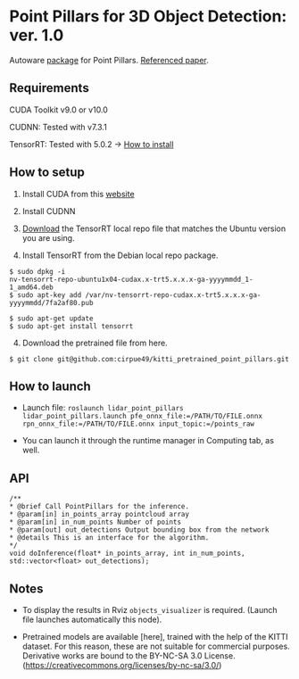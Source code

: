 # Point Pillars for 3D Object Detection: ver. 1.0

Autoware [package](https://github.com/CPFL/Autoware/tree/develop/ros/src/computing/perception/detection/lidar_detector/packages/lidar_point_pillars) for Point Pillars.  [Referenced paper](https://arxiv.org/abs/1812.05784).

## Requirements

CUDA Toolkit v9.0 or v10.0

CUDNN: Tested with v7.3.1

TensorRT: Tested with 5.0.2 -> [How to install](https://docs.nvidia.com/deeplearning/sdk/tensorrt-install-guide/index.html#installing)

## How to setup

1. Install CUDA from this [website](https://developer.nvidia.com/cuda-downloads)

2. Install CUDNN

3. [Download](https://docs.nvidia.com/deeplearning/sdk/tensorrt-install-guide/index.html#downloading) the TensorRT local repo file that matches the Ubuntu version you are using.

4. Install TensorRT from the Debian local repo package.

```
$ sudo dpkg -i  
nv-tensorrt-repo-ubuntu1x04-cudax.x-trt5.x.x.x-ga-yyyymmdd_1-1_amd64.deb
$ sudo apt-key add /var/nv-tensorrt-repo-cudax.x-trt5.x.x.x-ga-yyyymmdd/7fa2af80.pub

$ sudo apt-get update
$ sudo apt-get install tensorrt
```

4. Download the pretrained file from here.

```
$ git clone git@github.com:cirpue49/kitti_pretrained_point_pillars.git
```



## How to launch

* Launch file:
`roslaunch lidar_point_pillars lidar_point_pillars.launch pfe_onnx_file:=/PATH/TO/FILE.onnx rpn_onnx_file:=/PATH/TO/FILE.onnx input_topic:=/points_raw`

* You can launch it through the runtime manager in Computing tab, as well.

## API
```
/**
* @brief Call PointPillars for the inference.
* @param[in] in_points_array pointcloud array
* @param[in] in_num_points Number of points
* @param[out] out_detections Output bounding box from the network
* @details This is an interface for the algorithm.
*/
void doInference(float* in_points_array, int in_num_points, std::vector<float> out_detections);
```


## Notes

* To display the results in Rviz `objects_visualizer` is required.
(Launch file launches automatically this node).

* Pretrained models are available [here], trained with the help of the KITTI dataset. For this reason, these are not suitable for commercial purposes. Derivative works are bound to the BY-NC-SA 3.0 License. (https://creativecommons.org/licenses/by-nc-sa/3.0/)
